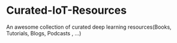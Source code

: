 # Curated-IoT-Resources
An awesome collection of curated deep learning resources(Books, Tutorials, Blogs, Podcasts , ...)
